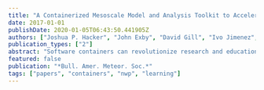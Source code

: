```yaml
---
title: "A Containerized Mesoscale Model and Analysis Toolkit to Accelerate Classroom Learning, Collaborative Research, and Uncertainty Quantification"
date: 2017-01-01
publishDate: 2020-01-05T06:43:50.441905Z
authors: ["Joshua P. Hacker", "John Exby", "David Gill", "Ivo Jimenez", "Carlos Maltzahn", "Timothy See", "Gretchen Mullendore", "Kathryn Fossell"]
publication_types: ["2"]
abstract: "Software containers can revolutionize research and education with numerical weather prediction models by easing use and guaranteeing reproducibility."
featured: false
publication: "*Bull. Amer. Meteor. Soc.*"
tags: ["papers", "containers", "nwp", "learning"]
---
```


